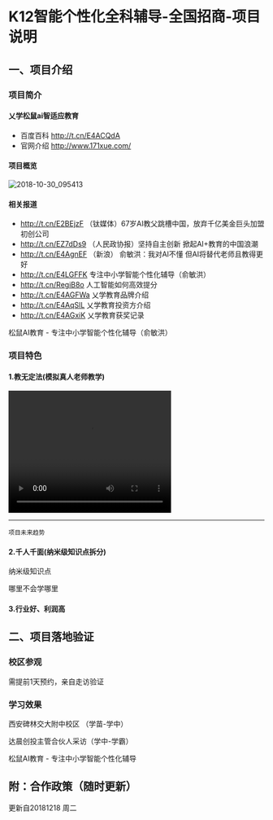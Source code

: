 # K12智能个性化全科辅导-全国招商-项目说明

## 一、项目介绍

### 项目简介

#### 乂学松鼠ai智适应教育

- 百度百科 <http://t.cn/E4ACQdA>
- 官网介绍 <http://www.171xue.com/>

#### 项目概览

![2018-10-30_095413](..\file_yx\2018-10-30_095413.jpg)

#### 相关报道

- <http://t.cn/E2BEjzF> （钛媒体）67岁AI教父跳槽中国，放弃千亿美金巨头加盟初创公司
- <http://t.cn/EZ7dDs9> （人民政协报）坚持自主创新 掀起AI+教育的中国浪潮
- <http://t.cn/E4AgnEF> （新浪） 俞敏洪：我对AI不懂 但AI将替代老师且教得更好
- <http://t.cn/E4LGFFK> 专注中小学智能个性化辅导（俞敏洪）
- <http://t.cn/RegiB8o> 人工智能如何高效提分
- <http://t.cn/E4AGFWa> 乂学教育品牌介绍
- <http://t.cn/E4AqSlL> 乂学教育投资方介绍
- <http://t.cn/E4AGxiK> 乂学教育获奖记录

松鼠AI教育 - 专注中小学智能个性化辅导（俞敏洪）



### 项目特色

#### 1.教无定法(模拟真人老师教学)

<html>
<body>

<video width="320" height="240" controls autoplay>
  <source src="/statics/demosource/movie.ogg" type="video/ogg">
  <source src="/statics/demosource/movie.mp4" type="video/mp4">
  <source src="/statics/demosource/movie.webm" type="video/webm">
  <object data="/statics/demosource/movie.mp4" width="320" height="240">
    <embed width="320" height="240" src="/file_yx/CCTV松鼠ai：科技改变教育未来.mp4">
  </object>
</video>

</body>
</html>

--------------------- 
`项目未来趋势`

#### 2.千人千面(纳米级知识点拆分)

纳米级知识点

[](C:\Users\pengfei\Desktop\乂学教育\v\【项目特色】松鼠ai真正做到千人千面)

哪里不会学哪里



#### 3.行业好、利润高



## 二、项目落地验证

### 校区参观

需提前1天预约，亲自走访验证



###  学习效果

西安碑林交大附中校区    （学苗-学中）

达晨创投主管合伙人采访（学中-学霸）

松鼠AI教育 - 专注中小学智能个性化辅导

## 附：合作政策（随时更新）

更新自20181218 周二


